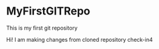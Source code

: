 # MyFirstGITRepo
This is my first git repository

Hi! I am making changes from cloned repository
check-in4
